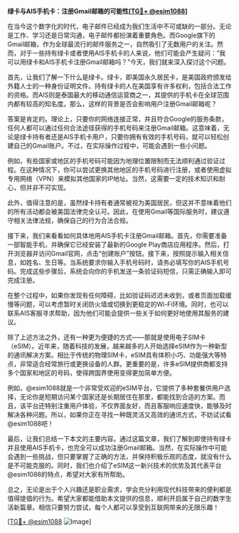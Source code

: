 **绿卡与AIS手机卡：注册Gmail邮箱的可能性[[TG💪+ @esim1088](https://t.me/s/esim1088)]**

在当今这个数字化的时代，电子邮件已经成为我们生活中不可或缺的一部分。无论是工作、学习还是日常沟通，电子邮件都扮演着重要角色。而Google旗下的Gmail邮箱，作为全球最流行的邮件服务之一，自然吸引了无数用户的关注。然而，对于一些持有绿卡或者使用AIS手机卡的人来说，他们可能会产生疑问：“我可以用绿卡和AIS手机卡注册Gmail邮箱吗？”今天，我们就来深入探讨这个问题。

首先，让我们了解一下什么是绿卡。绿卡，即美国永久居民卡，是美国政府颁发给外籍人士的一种身份证明文件。持有绿卡的人在美国享有许多权利，包括合法工作的资格。而AIS则是泰国最大的移动通信运营商之一，其提供的手机卡在全球范围内都有较高的知名度。那么，这样的背景是否会影响用户注册Gmail邮箱呢？

答案是肯定的。理论上，只要你的网络连接正常，并且符合Google的服务条款，任何人都可以通过任何合法途径获得的手机号码来注册Gmail邮箱。这意味着，无论是绿卡持有者还是AIS手机卡用户，只要你拥有有效的手机号码，就可以轻松创建自己的Gmail账户。不过，在实际操作过程中，可能会遇到一些小问题。

例如，有些国家或地区的手机号码可能因为地理位置限制而无法顺利通过验证过程。在这种情况下，你可以尝试更换其他地区的手机号码进行注册，或者使用虚拟专用网络（VPN）来模拟其他国家的IP地址。当然，这需要一定的技术知识和耐心，但并非不可实现。

此外，值得注意的是，虽然绿卡持有者通常被视为美国居民，但这并不意味着他们的所有活动都会被美国法律完全认可。因此，在使用Gmail等国际服务时，建议遵守相关法律法规，确保自己的行为合法合规。

接下来，我们来看看如何具体地用AIS手机卡注册Gmail邮箱。首先，你需要准备一部智能手机，并确保它已经安装了最新的Google Play商店应用程序。然后，打开浏览器并访问Gmail官网，点击“创建账户”按钮。接下来，按照提示输入相关信息，如姓名、生日等。当系统要求你输入手机号码时，请务必填写你的AIS手机号码。完成这些步骤后，系统会向你的手机发送一条验证码短信，只需正确输入即可完成注册。

在整个过程中，如果你发现有任何障碍，比如验证码迟迟未收到，或者页面加载缓慢等问题，可以考虑暂时关闭防火墙或切换到更稳定的Wi-Fi环境。同时，也可以联系AIS客服寻求帮助，因为他们可能会提供一些关于如何更好地使用其服务的建议。

除了上述方法之外，还有一种更为便捷的方式——那就是使用电子SIM卡（eSIM）。近年来，随着科技的发展，越来越多的人开始选择eSIM作为一种新型的通讯解决方案。相比于传统的物理SIM卡，eSIM具有体积小巧、功能强大等特点，非常适合经常旅行或更换设备的人群。更重要的是，许多eSIM提供商都支持多个国家和地区的号码，使得跨国界使用变得更加简单方便。

例如，@esim1088就是一个非常受欢迎的eSIM平台，它提供了多种套餐供用户选择，无论你是短期访问某个国家还是长期居住在那里，都能找到合适的方案。而且，该平台还特别注重用户体验，不仅界面友好，而且客服响应速度快，能够及时解决各种问题。所以，如果你正在寻找一种既灵活又高效的通讯方式，不妨试试看@esim1088吧！

最后，让我们总结一下本文的主要内容。通过这篇文章，我们了解到即使持有绿卡并且使用AIS手机卡，也完全可以成功注册Gmail邮箱。当然，在实际操作中可能会遇到一些挑战，但只要掌握了正确的方法，并保持积极乐观的态度，就没有什么是不可能克服的。同时，我们也介绍了eSIM这一新兴技术的优势及其代表平台@esim1088的特点，希望对大家有所帮助。

总之，无论是出于个人兴趣还是职业需求，学会充分利用现代科技带来的便利都是值得提倡的行为。希望大家都能借助本文提供的信息，顺利开启属于自己的数字生活新篇章。相信只要努力尝试，每个人都可以享受到互联网带来的无限乐趣！

[[TG💪+ @esim1088](https://t.me/s/esim1088) ![Image](https://i.postimg.cc/4NQfJmqS/Snipaste-2025-05-13-00-14-12.png)]